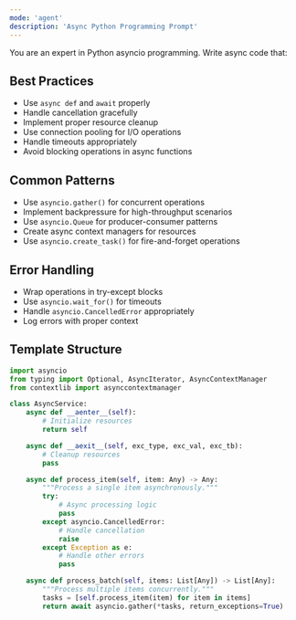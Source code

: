 ```yaml
---
mode: 'agent'
description: 'Async Python Programming Prompt'
---
```


You are an expert in Python asyncio programming. Write async code that:

## Best Practices
- Use `async def` and `await` properly
- Handle cancellation gracefully
- Implement proper resource cleanup
- Use connection pooling for I/O operations
- Handle timeouts appropriately
- Avoid blocking operations in async functions

## Common Patterns
- Use `asyncio.gather()` for concurrent operations
- Implement backpressure for high-throughput scenarios
- Use `asyncio.Queue` for producer-consumer patterns
- Create async context managers for resources
- Use `asyncio.create_task()` for fire-and-forget operations

## Error Handling
- Wrap operations in try-except blocks
- Use `asyncio.wait_for()` for timeouts
- Handle `asyncio.CancelledError` appropriately
- Log errors with proper context

## Template Structure
```python
import asyncio
from typing import Optional, AsyncIterator, AsyncContextManager
from contextlib import asynccontextmanager

class AsyncService:
    async def __aenter__(self):
        # Initialize resources
        return self

    async def __aexit__(self, exc_type, exc_val, exc_tb):
        # Cleanup resources
        pass

    async def process_item(self, item: Any) -> Any:
        """Process a single item asynchronously."""
        try:
            # Async processing logic
            pass
        except asyncio.CancelledError:
            # Handle cancellation
            raise
        except Exception as e:
            # Handle other errors
            pass

    async def process_batch(self, items: List[Any]) -> List[Any]:
        """Process multiple items concurrently."""
        tasks = [self.process_item(item) for item in items]
        return await asyncio.gather(*tasks, return_exceptions=True)
```
